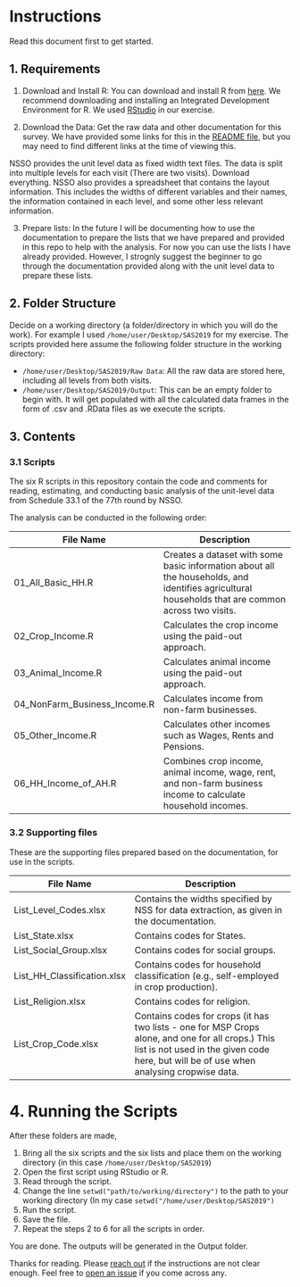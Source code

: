 # Instructions

Read this document first to get started.

## 1. Requirements

1. Download and Install R: You can download and install R from [here](https://cloud.r-project.org/). We recommend downloading and installing an Integrated Development Environment for R. We used [RStudio](https://posit.co/products/open-source/rstudio/) in our exercise.

2. Download the Data: Get the raw data and other documentation for this survey. We have provided some links for this in the [README file](https://github.com/s7u512/NSSO-77-SAS/blob/main/README.md), but you may need to find different links at the time of viewing this.

NSSO provides the unit level data as fixed width text files. The data is split into multiple levels for each visit (There are two visits). Download everything. NSSO also provides a spreadsheet that contains the layout information. This includes the widths of different variables and their names, the information contained in each level, and some other less relevant information.

3. Prepare lists: In the future I will be documenting how to use the documentation to prepare the lists that we have prepared and provided in this repo to help with the analysis. For now you can use the lists I have already provided. However, I strognly suggest the beginner to go through the documentation provided along with the unit level data to prepare these lists.


## 2. Folder Structure

Decide on a working directory (a folder/directory in which you will do the work). For example I used `/home/user/Desktop/SAS2019` for my exercise. The scripts provided here assume the following folder structure in the working directory:

- `/home/user/Desktop/SAS2019/Raw Data`: All the raw data are stored here, including all levels from both visits.
- `/home/user/Desktop/SAS2019/Output`: This can be an empty folder to begin with. It will get populated with all the calculated data frames in the form of .csv and .RData files as we execute the scripts.


## 3. Contents

### 3.1 Scripts 

The six R scripts in this repository contain the code and comments for reading, estimating, and conducting basic analysis of the unit-level data from Schedule 33.1 of the 77th round by NSSO. 

The analysis can be conducted in the following order:

| File Name               | Description                                                                                     |
|------------------------|-------------------------------------------------------------------------------------------------|
| 01_All_Basic_HH.R         | Creates a dataset with some basic information about all the households, and identifies agricultural households that are common across two visits. |
| 02_Crop_Income.R           | Calculates the crop income using the paid-out approach.                              |
| 03_Animal_Income.R         | Calculates animal income using the paid-out approach.                                 |
| 04_NonFarm_Business_Income.R | Calculates income from non-farm businesses.                                           |
| 05_Other_Income.R          | Calculates other incomes such as Wages, Rents and Pensions.                           |
| 06_HH_Income_of_AH.R       | Combines crop income, animal income, wage, rent, and non-farm business income to calculate household incomes. |


### 3.2 Supporting files

These are the supporting files prepared based on the documentation, for use in the scripts. 

| File Name                    | Description                                                                                                                               |
|------------------------------|-------------------------------------------------------------------------------------------------------------------------------------------|
| List_Level_Codes.xlsx        | Contains the widths specified by NSS for data extraction, as given in the documentation. |
| List_State.xlsx              | Contains codes for States.                                                                                                                |
| List_Social_Group.xlsx       | Contains codes for social groups.                                                                                                          |
| List_HH_Classification.xlsx | Contains codes for household classification (e.g., self-employed in crop production).                                                      |
| List_Religion.xlsx           | Contains codes for religion.                                                                                                               |
| List_Crop_Code.xlsx          | Contains codes for crops (it has two lists - one for MSP Crops alone, and one for all crops.) This list is not used in the given code here, but will be of use when analysing cropwise data. |





# 4. Running the Scripts

After these folders are made, 

1. Bring all the six scripts and the six lists and place them on the working directory (in this case `/home/user/Desktop/SAS2019`)
2. Open the first script using RStudio or R. 
3. Read through the script.
4. Change the line ``setwd("path/to/working/directory")`` to the path to your working directory (In my case ``setwd("/home/user/Desktop/SAS2019")``
5. Run the script. 
6. Save the file.
7. Repeat the steps 2 to 6 for all the scripts in order.

You are done. 
The outputs will be generated in the Output folder.



Thanks for reading. Please [reach out](https://twitter.com/all_awry) if the instructions are not clear enough. Feel free to [open an issue](https://github.com/s7u512/NSSO-77-SAS/issues/new) if you come across any.
